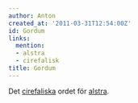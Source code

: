 ```yaml
---
author: Anton
created_at: '2011-03-31T12:54:00Z'
id: Gordum
links:
  mention:
  - alstra
  - cirefalisk
title: Gordum
---
```


Det [cirefaliska] ordet för [alstra].

  [cirefaliska]: cirefalisk
  [alstra]: alstra
